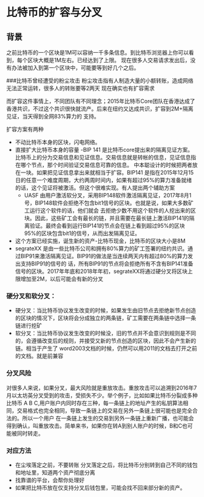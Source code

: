 # 比特币的扩容与分叉
## 背景

之前比特币的一个区块是1M可以容纳一千多条信息。到比特币浏览器上你可以看到，每个区块大概是1M左右。已经达到了上限。
现在很多人交易请求发出后，没有办法被加入到第一个区块中，可能要等到好几个之后。

###比特币曾经遭受的粉尘攻击
粉尘攻击指有人制造大量的小额转账，造成网络无法正常运转，很多人的转账要等2两天
现在确实也有扩容需求

而扩容这件事情上，不同团队有不同理念；2015年比特币Core团队在香港达成了香港共识，不过这个共识很快就流产。后来在纽约又达成共识，扩容到2M+隔离见证，当天得到全网83%算力的
支持。

扩容方案有两种
- 不动比特币本身的区块，闪电网络。
- 直接扩大比特币本身的容量
 -BIP 141 是比特币core提出来的隔离见证方案。比特币上的分为交易信息和见证信息。交易信息就是转帐的信息，见证信息指在哪个节点，那个时间验证交易信息可靠的信息。
  中本聪设计的时候把两者放在一块。如果把见证信息拿出来就相当于扩容。BIP141 是指在2015年12月15日的任意一个难度周期，大约两周时间内，如果有超过95%的算力准备就绪
  的话，这个见证将被激活。但这个很难实现。有人提出两个辅助方案
  - UASF 由用户激活软分叉，采用BIP148软件激活隔离见证，2017年8月1号，BIP148软件会拒绝不包含bit1信号的区块。也就是说，如果大多数矿工运行这个软件的话，他们就会
  去拒绝少数不用这个软件的人挖出来的区块。因此，这些矿工会有最长的链，并且需要在最长链上激活BIP141的隔离验证。最终会看到运行BIP141的节点会在链上看到超过95%的区块
95%的区块包含bit1的信号，从而出发隔离见证。
- 这个方案已经实施，诞生新的资产-比特币现金，比特币的区块大小是8M 
- segrateXX 是由一些比特币公司和拥有80%算力的矿工签署的纽约共识。通过BIP91来激活隔离见证。BIP91的做法是当连续两天内有超过80%的算力发出支持BIP91的信号的
话，所有BIP91的节点将会拒绝所有不含有BIP141准备信号的区块。2017年年底和2018年年初，segrateXX将通过硬分叉将区块上限增加至2M，以后可能会有新的分叉

### 硬分叉和软分叉：

- 硬分叉：当比特币协议发生改变的时候，如果发生由旧节点去拒绝新节点创造的区块的情况下，区块将会分成独立的两条链，矿工需要在两条链中选择一条链进行挖矿
- 软分叉：当比特币协议发生改变的时候没，旧的节点并不会意识到规则是不同的，会遵循改变后的规则，并接受又新的节点创造的区块，因此不会产生新的链。相当于产生了
word2003文档的时候，仍然可以用2011的文档去打开之前的文档。就是前兼容

### 分叉风险
对很多人来说，如果分叉，最大风险就是重放攻击。重放攻击可以追溯到2016年7月以太坊英分叉受到的攻击，受损失不少。举个例子，比如如果比特币分裂成多种比特币
A B C,用户账户内同时存在三种，每一条链上的地址产生的私钥算法相同，交易格式也完全相同，导致一条链上的交易在另外一条链上很可能也是完全合法的。所以一个用户
在一条链上发生的交易到另外一条链上重新广播，也可能会得到确认，叫重放攻击。简单来书，如果你在转A到别人账户的时候，B和C也可能被同时转走。
### 对应方法
- 在尘埃落定之前，不要转账 分叉落定之后，将比特币分别转到自己不同的钱包和地址里，知道两个资产彻底分离
- 找靠谱的平台，会帮你处理好
- 如果把比特币放在仅支持分叉后钱包里，可能会找不回来部分新的资产。





